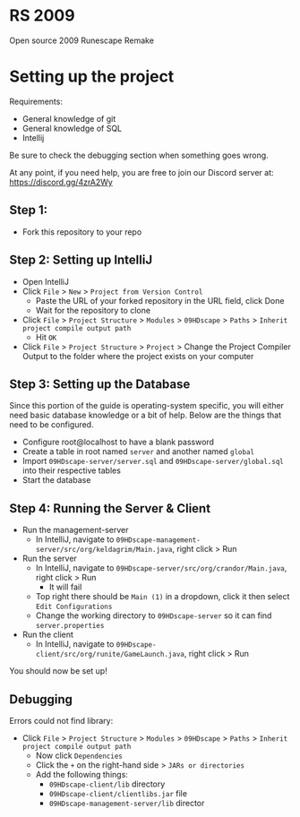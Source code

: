 # RS 2009
Open source 2009 Runescape Remake


# Setting up the project
Requirements:
- General knowledge of git
- General knowledge of SQL
- Intellij

Be sure to check the debugging section when something goes wrong.

At any point, if you need help, you are free to join our Discord server at: https://discord.gg/4zrA2Wy

## Step 1:
- Fork this repository to your repo

## Step 2: Setting up IntelliJ
- Open IntelliJ
- Click `File` > `New` > `Project from Version Control`
  - Paste the URL of your forked repository in the URL field, click Done
  - Wait for the repository to clone
- Click `File` > `Project Structure` > `Modules` > `09HDscape` > `Paths` > `Inherit project compile output path`
  - Hit `OK`
- Click `File` > `Project Structure` > `Project` > Change the Project Compiler Output to the folder where the project exists on your computer
  
## Step 3: Setting up the Database
Since this portion of the guide is operating-system specific, you will either need basic database knowledge or a bit of help. Below are the things that need to be configured.
- Configure root@localhost to have a blank password
- Create a table in root named `server` and another named `global`
- Import `09HDscape-server/server.sql` and `09HDscape-server/global.sql` into their respective tables
- Start the database

## Step 4: Running the Server & Client
- Run the management-server
  - In IntelliJ, navigate to `09HDscape-management-server/src/org/keldagrim/Main.java`, right click > Run
- Run the server
  - In IntelliJ, navigate to `09HDscape-server/src/org/crandor/Main.java`, right click > Run
    - It will fail
  - Top right there should be `Main (1)` in a dropdown, click it then select `Edit Configurations`
  - Change the working directory to `09HDscape-server` so it can find `server.properties`
- Run the client
  - In IntelliJ, navigate to `09HDscape-client/src/org/runite/GameLaunch.java`, right click > Run
  
You should now be set up!

## Debugging

Errors could not find library:
- Click `File` > `Project Structure` > `Modules` > `09HDscape` > `Paths` > `Inherit project compile output path`
  - Now click `Dependencies`
  - Click the `+` on the right-hand side > `JARs or directories`
  - Add the following things:
    - `09HDscape-client/lib` directory
    - `09HDscape-client/clientlibs.jar` file
    - `09HDscape-management-server/lib` director 
